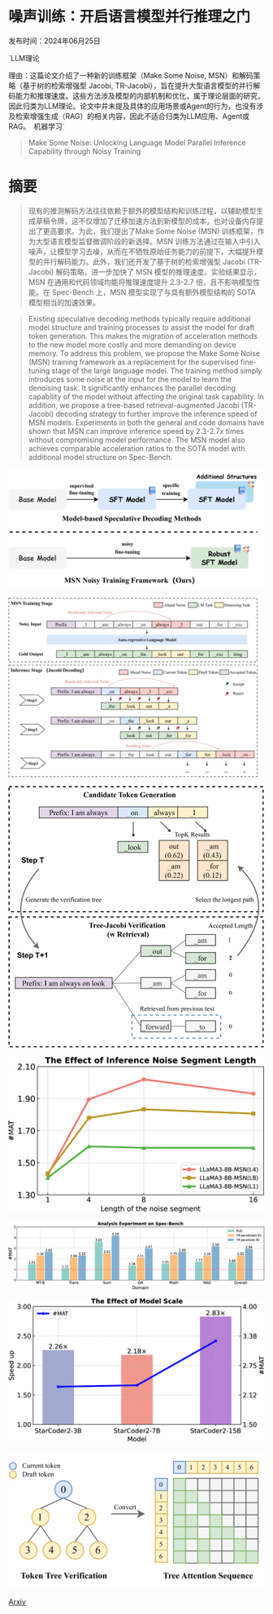# 噪声训练：开启语言模型并行推理之门

发布时间：2024年06月25日

`LLM理论

理由：这篇论文介绍了一种新的训练框架（Make Some Noise, MSN）和解码策略（基于树的检索增强型 Jacobi, TR-Jacobi），旨在提升大型语言模型的并行解码能力和推理速度。这些方法涉及模型的内部机制和优化，属于理论层面的研究，因此归类为LLM理论。论文中并未提及具体的应用场景或Agent的行为，也没有涉及检索增强生成（RAG）的相关内容，因此不适合归类为LLM应用、Agent或RAG。` `机器学习`

> Make Some Noise: Unlocking Language Model Parallel Inference Capability through Noisy Training

# 摘要

> 现有的推测解码方法往往依赖于额外的模型结构和训练过程，以辅助模型生成草稿令牌，这不仅增加了迁移加速方法到新模型的成本，也对设备内存提出了更高要求。为此，我们提出了Make Some Noise (MSN) 训练框架，作为大型语言模型监督微调阶段的新选择。MSN 训练方法通过在输入中引入噪声，让模型学习去噪，从而在不牺牲原始任务能力的前提下，大幅提升模型的并行解码能力。此外，我们还开发了基于树的检索增强型 Jacobi (TR-Jacobi) 解码策略，进一步加快了 MSN 模型的推理速度。实验结果显示，MSN 在通用和代码领域均能将推理速度提升 2.3-2.7 倍，且不影响模型性能。在 Spec-Bench 上，MSN 模型实现了与具有额外模型结构的 SOTA 模型相当的加速效果。

> Existing speculative decoding methods typically require additional model structure and training processes to assist the model for draft token generation. This makes the migration of acceleration methods to the new model more costly and more demanding on device memory. To address this problem, we propose the Make Some Noise (MSN) training framework as a replacement for the supervised fine-tuning stage of the large language model. The training method simply introduces some noise at the input for the model to learn the denoising task. It significantly enhances the parallel decoding capability of the model without affecting the original task capability. In addition, we propose a tree-based retrieval-augmented Jacobi (TR-Jacobi) decoding strategy to further improve the inference speed of MSN models. Experiments in both the general and code domains have shown that MSN can improve inference speed by 2.3-2.7x times without compromising model performance. The MSN model also achieves comparable acceleration ratios to the SOTA model with additional model structure on Spec-Bench.

![噪声训练：开启语言模型并行推理之门](../../../paper_images/2406.17404/x1.png)

![噪声训练：开启语言模型并行推理之门](../../../paper_images/2406.17404/x2.png)

![噪声训练：开启语言模型并行推理之门](../../../paper_images/2406.17404/x3.png)

![噪声训练：开启语言模型并行推理之门](../../../paper_images/2406.17404/x4.png)

![噪声训练：开启语言模型并行推理之门](../../../paper_images/2406.17404/x5.png)

![噪声训练：开启语言模型并行推理之门](../../../paper_images/2406.17404/x6.png)

![噪声训练：开启语言模型并行推理之门](../../../paper_images/2406.17404/x7.png)

[Arxiv](https://arxiv.org/abs/2406.17404)